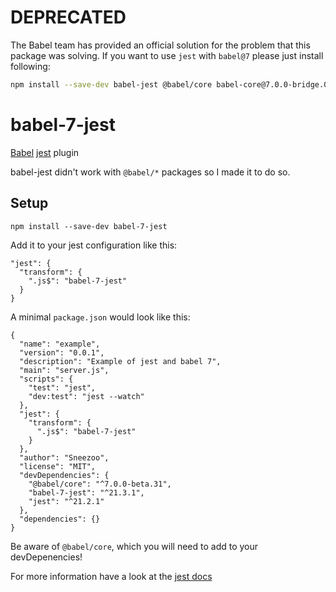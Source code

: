 # DEPRECATED

The Babel team has provided an official solution for the problem that this package was solving. If you want to use `jest` with `babel@7` please just install following:

```sh
npm install --save-dev babel-jest @babel/core babel-core@7.0.0-bridge.0
```

# babel-7-jest
[Babel](https://github.com/babel/babel) [jest](https://github.com/facebook/jest)
plugin

babel-jest didn't work with `@babel/*` packages so I made it to do so.

## Setup

```
npm install --save-dev babel-7-jest
```

Add it to your jest configuration like this:
```
"jest": {
  "transform": {
    ".js$": "babel-7-jest"
  }
}
```

A minimal `package.json` would look like this:
```
{
  "name": "example",
  "version": "0.0.1",
  "description": "Example of jest and babel 7",
  "main": "server.js",
  "scripts": {
    "test": "jest",
    "dev:test": "jest --watch"
  },
  "jest": {
    "transform": {
      ".js$": "babel-7-jest"
    }
  },
  "author": "Sneezoo",
  "license": "MIT",
  "devDependencies": {
    "@babel/core": "^7.0.0-beta.31",
    "babel-7-jest": "^21.3.1",
    "jest": "^21.2.1"
  },
  "dependencies": {}
}
```
Be aware of `@babel/core`, which you will need to add to your devDepenencies!

For more information have a look at the
[jest docs](http://facebook.github.io/jest/docs/configuration.html#transform-object-string-string)
